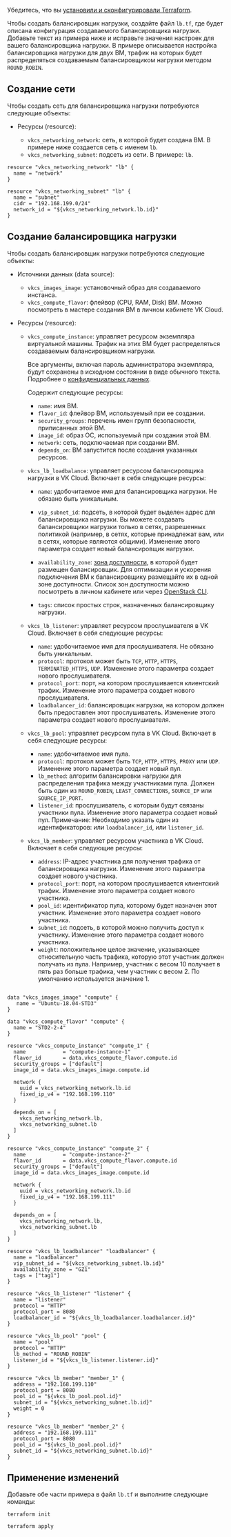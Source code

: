 <warn>

Убедитесь, что вы [установили и сконфигурировали Terraform](../../../quick-start).

</warn>

Чтобы создать балансировщик нагрузки, создайте файл `lb.tf`, где будет описана конфигурация создаваемого балансировщика нагрузки. Добавьте текст из примера ниже и исправьте значения настроек для вашего балансировщика нагрузки. В примере описывается настройка балансировщика нагрузки для двух ВМ, трафик на которых будет распределяться создаваемым балансировщиком нагрузки методом `ROUND_ROBIN`.

## Создание сети

Чтобы создать сеть для балансировщика нагрузки потребуются следующие объекты:

- Ресурсы (resource):

  - `vkcs_networking_network`: сеть, в которой будет создана ВМ. В примере ниже создается сеть с именем `lb`.
  - `vkcs_networking_subnet`: подсеть из сети. В примере: `lb`.

```hcl
resource "vkcs_networking_network" "lb" {
  name = "network"
}

resource "vkcs_networking_subnet" "lb" {
  name = "subnet"
  cidr = "192.168.199.0/24"
  network_id = "${vkcs_networking_network.lb.id}"
}
```

## Создание балансировщика нагрузки

Чтобы создать балансировщик нагрузки потребуются следующие объекты:

- Источники данных (data source):

  - `vkcs_images_image`: установочный образ для создаваемого инстанса.
  - `vkcs_compute_flavor`: флейвор (CPU, RAM, Disk) ВМ. Можно посмотреть в мастере создания ВМ в личном кабинете VK Cloud.

- Ресурсы (resource):

  - `vkcs_compute_instance`: управляет ресурсом экземпляра виртуальной машины. Трафик на этих ВМ будет распределяться создаваемым балансировщиком нагрузки.

    <warn>

    Все аргументы, включая пароль администратора экземпляра, будут сохранены в исходном состоянии в виде обычного текста. Подробнее о [конфиденциальных данных](https://www.terraform.io/docs/language/state/sensitive-data.html?_ga=2.74378194.1320188012.1657572463-152934297.1633441142).

    </warn>

    Содержит следующие ресурсы:

    - `name`: имя ВМ.
    - `flavor_id`: флейвор ВМ, используемый при ее создании.
    - `security_groups`: перечень имен групп безопасности, приписанных этой ВМ.
    - `image_id`: образ ОС, используемый при создании этой ВМ.
    - `network`: сеть, подключаемая при создании ВМ.
    - `depends_on`: ВМ запустится после создания указанных ресурсов.

  - `vkcs_lb_loadbalance`: управляет ресурсом балансировщика нагрузки в VK Cloud. Включает в себя следующие ресурсы:

    - `name`: удобочитаемое имя для балансировщика нагрузки. Не обязано быть уникальным.
    - `vip_subnet_id`: подсеть, в которой будет выделен адрес для балансировщика нагрузки. Вы можете создавать балансировщики нагрузки только в сетях, разрешенных политикой (например, в сетях, которые принадлежат вам, или в сетях, которые являются общими). Изменение этого параметра создает новый балансировщик нагрузки.
    - `availability_zone`: [зона доступности](/ru/intro/start/concepts/architecture#az), в которой будет размещен балансировщик. Для оптимизации и ускорения подключения ВМ к балансировщику размещайте их в одной зоне доступности. Список зон доступности можно посмотреть в личном кабинете или через [OpenStack CLI](/ru/tools-for-using-services/cli/openstack-cli#primery_komand_openstack_cli).

    - `tags`: список простых строк, назначенных балансировщику нагрузки.

  - `vkcs_lb_listener`: управляет ресурсом прослушивателя в VK Cloud. Включает в себя следующие ресурсы:

    - `name`: удобочитаемое имя для прослушивателя. Не обязано быть уникальным.
    - `protocol`: протокол может быть `TCP`, `HTTP`, `HTTPS`, `TERMINATED_HTTPS`, `UDP`. Изменение этого параметра создает нового прослушивателя.
    - `protocol_port`: порт, на котором прослушивается клиентский трафик. Изменение этого параметра создает нового прослушивателя.
    - `loadbalancer_id`: балансировщик нагрузки, на котором должен быть предоставлен этот прослушиватель. Изменение этого параметра создает нового прослушивателя.

  - `vkcs_lb_pool`: управляет ресурсом пула в VK Cloud. Включает в себя следующие ресурсы:

    - `name`: удобочитаемое имя пула.
    - `protocol`: протокол может быть `TCP`, `HTTP`, `HTTPS`, `PROXY` или `UDP`. Изменение этого параметра создает новый пул.
    - `lb_method`: алгоритм балансировки нагрузки для распределения трафика между участниками пула. Должен быть один из `ROUND_ROBIN`, `LEAST_CONNECTIONS`, `SOURCE_IP` или `SOURCE_IP_PORT`.
    - `listener_id`: прослушиватель, с которым будут связаны участники пула. Изменение этого параметра создает новый пул. Примечание: Необходимо указать один из идентификаторов: или `loadbalancer_id`, или `listener_id`.

  - `vkcs_lb_member`: управляет ресурсом участника в VK Cloud. Включает в себя следующие ресурсы:

    - `address`: IP-адрес участника для получения трафика от балансировщика нагрузки. Изменение этого параметра создает нового участника.
    - `protocol_port`: порт, на котором прослушивается клиентский трафик. Изменение этого параметра создает нового участника.
    - `pool_id`: идентификатор пула, которому будет назначен этот участник. Изменение этого параметра создает нового участника.
    - `subnet_id`: подсеть, в которой можно получить доступ к участнику. Изменение этого параметра создает нового участника.
    - `weight`: положительное целое значение, указывающее относительную часть трафика, которую этот участник должен получать из пула. Например, участник с весом 10 получает в пять раз больше трафика, чем участник с весом 2. По умолчанию используется значение 1.

```hcl

data "vkcs_images_image" "compute" {
   name = "Ubuntu-18.04-STD3"
}

data "vkcs_compute_flavor" "compute" {
  name = "STD2-2-4"
}

resource "vkcs_compute_instance" "compute_1" {
  name            = "compute-instance-1"
  flavor_id       = data.vkcs_compute_flavor.compute.id
  security_groups = ["default"]
  image_id = data.vkcs_images_image.compute.id

  network {
    uuid = vkcs_networking_network.lb.id
    fixed_ip_v4 = "192.168.199.110"
  }

  depends_on = [
    vkcs_networking_network.lb,
    vkcs_networking_subnet.lb
  ]
}

resource "vkcs_compute_instance" "compute_2" {
  name            = "compute-instance-2"
  flavor_id       = data.vkcs_compute_flavor.compute.id
  security_groups = ["default"]
  image_id = data.vkcs_images_image.compute.id

  network {
    uuid = vkcs_networking_network.lb.id
    fixed_ip_v4 = "192.168.199.111"
  }

  depends_on = [
    vkcs_networking_network.lb,
    vkcs_networking_subnet.lb
  ]
}

resource "vkcs_lb_loadbalancer" "loadbalancer" {
  name = "loadbalancer"
  vip_subnet_id = "${vkcs_networking_subnet.lb.id}"
  availability_zone = "GZ1"
  tags = ["tag1"]
}

resource "vkcs_lb_listener" "listener" {
  name = "listener"
  protocol = "HTTP"
  protocol_port = 8080
  loadbalancer_id = "${vkcs_lb_loadbalancer.loadbalancer.id}"
}

resource "vkcs_lb_pool" "pool" {
  name = "pool"
  protocol = "HTTP"
  lb_method = "ROUND_ROBIN"
  listener_id = "${vkcs_lb_listener.listener.id}"
}

resource "vkcs_lb_member" "member_1" {
  address = "192.168.199.110"
  protocol_port = 8080
  pool_id = "${vkcs_lb_pool.pool.id}"
  subnet_id = "${vkcs_networking_subnet.lb.id}"
  weight = 0
}

resource "vkcs_lb_member" "member_2" {
  address = "192.168.199.111"
  protocol_port = 8080
  pool_id = "${vkcs_lb_pool.pool.id}"
  subnet_id = "${vkcs_networking_subnet.lb.id}"
}
```

## Применение изменений

Добавьте обе части примера в файл `lb.tf` и выполните следующие команды:

```console
terraform init
```
```console
terraform apply
```
